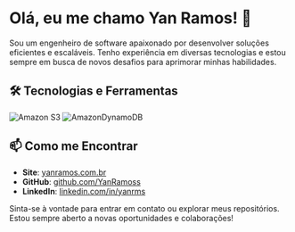 # Olá, eu me chamo Yan Ramos! 👋

Sou um engenheiro de software apaixonado por desenvolver soluções eficientes e escaláveis. Tenho experiência em diversas tecnologias e estou sempre em busca de novos desafios para aprimorar minhas habilidades.

## 🛠️ Tecnologias e Ferramentas

![Amazon S3](https://img.shields.io/badge/Amazon%20S3-FF9900?style=for-the-badge&logo=amazons3&logoColor=white) ![AmazonDynamoDB](https://img.shields.io/badge/Amazon%20DynamoDB-4053D6?style=for-the-badge&logo=Amazon%20DynamoDB&logoColor=white)

## 📫 Como me Encontrar

- **Site**: [yanramos.com.br](https://www.yanramos.com.br/)
- **GitHub**: [github.com/YanRamoss](https://github.com/YanRamoss/)
- **LinkedIn**: [linkedin.com/in/yanrms](https://www.linkedin.com/in/yanrms)

Sinta-se à vontade para entrar em contato ou explorar meus repositórios. Estou sempre aberto a novas oportunidades e colaborações!
